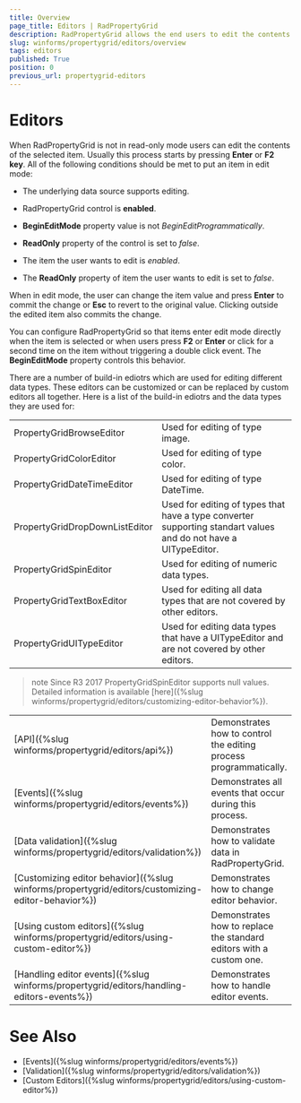 ```yaml
---
title: Overview
page_title: Editors | RadPropertyGrid
description: RadPropertyGrid allows the end users to edit the contents of the selected item.
slug: winforms/propertygrid/editors/overview
tags: editors
published: True
position: 0
previous_url: propertygrid-editors
---
```


# Editors

When RadPropertyGrid is not in read-only mode users can edit the contents of the selected item. Usually this process starts by pressing __Enter__ or __F2 key__. All of the following conditions should be met to put an item in edit mode:

* The underlying data source supports editing.

* RadPropertyGrid control is __enabled__.

* __BeginEditMode__ property value is not *BeginEditProgrammatically*.

* __ReadOnly__ property of the control is set to *false*.

* The item the user wants to edit is *enabled*.

* The __ReadOnly__ property of item the user wants to edit is set to *false*.

When in edit mode, the user can change the item value and press __Enter__ to commit the change or __Esc__ to revert to the original value. Clicking outside the edited item also commits the change.

You can configure RadPropertyGrid so that items enter edit mode directly when the item is selected or when users press __F2__ or __Enter__ or click for a second time on the item without triggering a double click event. The __BeginEditMode__ property controls this behavior.

There are a number of build-in ediotrs which are used for editing different data types. These editors can be customized or can be replaced by custom editors all together. Here is a list of the build-in ediotrs and the data types they are used for: 

|   |   |
|---|------|
|PropertyGridBrowseEditor|Used for editing of type image.|
|PropertyGridColorEditor|Used for editing of type color.|
|PropertyGridDateTimeEditor|Used for editing of type DateTime.|
|PropertyGridDropDownListEditor|Used for editing of types that have a type converter supporting standart values and do not have a UITypeEditor.|
|PropertyGridSpinEditor|Used for editing of numeric data types.|
|PropertyGridTextBoxEditor|Used for editing all data types that are not covered by other editors.|
|PropertyGridUITypeEditor|Used for editing data types that have a UITypeEditor and are not covered by other editors.|

>note Since R3 2017 PropertyGridSpinEditor supports null values. Detailed information is available [here]({%slug winforms/propertygrid/editors/customizing-editor-behavior%}).

|   |   |
|---|------|
|[API]({%slug winforms/propertygrid/editors/api%})|Demonstrates how to control the editing process programmatically.|
|[Events]({%slug winforms/propertygrid/editors/events%})|Demonstrates all events that occur during this process.|
|[Data validation]({%slug winforms/propertygrid/editors/validation%})|Demonstrates how to validate data in RadPropertyGrid.|
|[Customizing editor behavior]({%slug winforms/propertygrid/editors/customizing-editor-behavior%})|Demonstrates how to change editor behavior.|
|[Using custom editors]({%slug winforms/propertygrid/editors/using-custom-editor%})|Demonstrates how to replace the standard editors with a custom one.|
|[Handling editor events]({%slug winforms/propertygrid/editors/handling-editors-events%})|Demonstrates how to handle editor events.|

# See Also

* [Events]({%slug winforms/propertygrid/editors/events%})
* [Validation]({%slug winforms/propertygrid/editors/validation%})
* [Custom Editors]({%slug winforms/propertygrid/editors/using-custom-editor%})